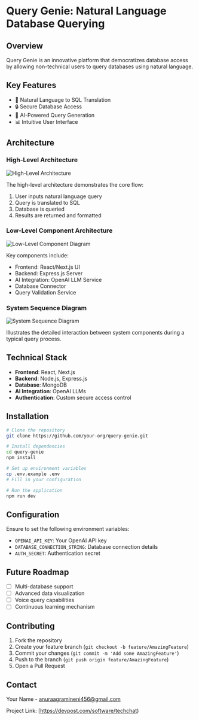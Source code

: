 # Query Genie: Natural Language Database Querying

## Overview
Query Genie is an innovative platform that democratizes database access by allowing non-technical users to query databases using natural language.

## Key Features
- 🚀 Natural Language to SQL Translation
- 🔒 Secure Database Access
- 🤖 AI-Powered Query Generation
- 📊 Intuitive User Interface

## Architecture

### High-Level Architecture
![High-Level Architecture](path/to/high-level-arch.png)

The high-level architecture demonstrates the core flow:
1. User inputs natural language query
2. Query is translated to SQL
3. Database is queried
4. Results are returned and formatted

### Low-Level Component Architecture
![Low-Level Component Diagram](path/to/low-level-components.png)

Key components include:
- Frontend: React/Next.js UI
- Backend: Express.js Server
- AI Integration: OpenAI LLM Service
- Database Connector
- Query Validation Service

### System Sequence Diagram
![System Sequence Diagram](path/to/sequence-diagram.png)

Illustrates the detailed interaction between system components during a typical query process.

## Technical Stack
- **Frontend**: React, Next.js
- **Backend**: Node.js, Express.js
- **Database**: MongoDB
- **AI Integration**: OpenAI LLMs
- **Authentication**: Custom secure access control

## Installation

```bash
# Clone the repository
git clone https://github.com/your-org/query-genie.git

# Install dependencies
cd query-genie
npm install

# Set up environment variables
cp .env.example .env
# Fill in your configuration

# Run the application
npm run dev
```

## Configuration
Ensure to set the following environment variables:
- `OPENAI_API_KEY`: Your OpenAI API key
- `DATABASE_CONNECTION_STRING`: Database connection details
- `AUTH_SECRET`: Authentication secret

## Future Roadmap
- [ ] Multi-database support
- [ ] Advanced data visualization
- [ ] Voice query capabilities
- [ ] Continuous learning mechanism

## Contributing
1. Fork the repository
2. Create your feature branch (`git checkout -b feature/AmazingFeature`)
3. Commit your changes (`git commit -m 'Add some AmazingFeature'`)
4. Push to the branch (`git push origin feature/AmazingFeature`)
5. Open a Pull Request


## Contact
Your Name - anuraagramineni456@gmail.com

Project Link: [https://devpost.com/software/techchat)
